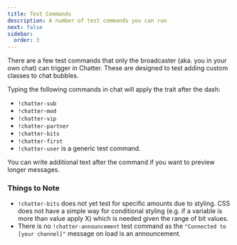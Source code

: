 ```yaml
---
title: Test Commands
description: A number of test commands you can run
next: false
sidebar:
  order: 3
---
```


There are a few test commands that only the broadcaster (aka. you in your own chat) can trigger in Chatter. These are designed to test adding custom classes to chat bubbles.

Typing the following commands in chat will apply the trait after the dash:

- `!chatter-sub`
- `!chatter-mod`
- `!chatter-vip`
- `!chatter-partner`
- `!chatter-bits`
- `!chatter-first`
- `!chatter-user` is a generic test command.

You can write additional text after the command if you want to preview longer messages.

### Things to Note

- `!chatter-bits` does not yet test for specific amounts due to styling. CSS does not have a simple way for conditional styling (e.g. if a variable is more than value apply X) which is needed given the range of bit values.
- There is no `!chatter-announcement` test command as the `"Connected to [your channel]"` message on load is an announcement.
